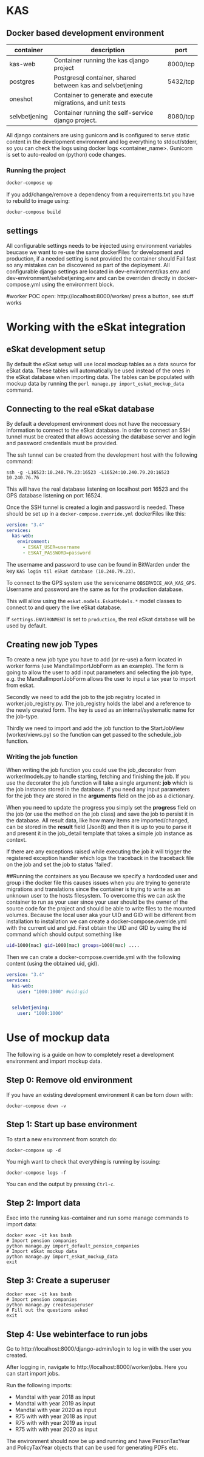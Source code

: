 # KAS

## Docker based development environment

| container | description | port |
|----------|--------------|------|
|kas-web   | Container running the kas django project | 8000/tcp |
|postgres  | Postgresql container, shared between kas and selvbetjening | 5432/tcp |
|oneshot   | Container to generate and execute migrations, and unit tests |
|selvbetjening | Container running the self-service django project. | 8080/tcp |

All django containers are using gunicorn and is configured to serve static content in the development environment and
log everything to stdout/stderr, so you can check the logs using docker logs <container_name>.
Gunicorn is set to auto-realod on (python) code changes.

### Running the project
```bash
docker-compose up
```

If you add/change/remove a dependency from a requirements.txt you have to rebuild to image using:
```bash
docker-compose build
```

## settings
All configurable settings needs to be injected using environment variables beucase we want to re-use the same
dockerFiles for development and production, if a needed setting is not provided the container should Fail fast so any
mistakes can be discovered as part of the deployment. All configurable django settings are located in
dev-environment/kas.env and dev-environment/selvbetjening.env and can be overriden directly in docker-compose.yml
using the environment block.

#worker POC
open: http://localhost:8000/worker/
press a button, see stuff works

# Working with the eSkat integration

## eSkat development setup

By default the eSkat setup will use local mockup tables as a data source for eSkat data. These tables will automatically
be used instead of the ones in the eSkat database when importing data. The tables can be populated with mockup data
by running the `perl manage.py import_eskat_mockup_data` command.

## Connecting to the real eSkat database

By default a development environment does not have the neccessary information to connect to the eSkat database.
In order to connect an SSH tunnel must be created that allows accessing the database server and login and password
credentials must be provided.

The ssh tunnel can be created from the development host with the following command:

```
ssh -g -L16523:10.240.79.23:16523 -L16524:10.240.79.20:16523 10.240.76.76
```

This will have the real database listening on localhost port 16523 and the GPS database listening on port 16524.

Once the SSH tunnel is created a login and password is needed. These should be set up in a `docker-compose.override.yml` dockerFiles
like this:

```yaml
version: "3.4"
services:
  kas-web:
    environment:
      - ESKAT_USER=username
      - ESKAT_PASSWORD=password
```

The username and password to use can be found in BitWarden under the key `KAS login til eSkat database (10.240.79.23)`.

To connect to the GPS system use the servicename `DBSERVICE_AKA_KAS_GPS`. Username and password are the same as for the
production database.

This will allow using the `eskat.models.EskatModels.*` model classes to connect to and query the live eSkat database.

If `settings.ENVIRONMENT` is set to `production`, the real eSkat database will be used by default.

## Creating new job Types
To create a new job type you have to add (or re-use) a form located in worker forms (use MandtalImportJobForm as an example).
The form is going to allow the user to add input parameters and selecting the job type, e.g. the MandtalImportJobForm
allows the user to input a tax year to import from eskat.

Secondly we need to add the job to the job registry located in worker.job_registry.py.
The job_registry holds the label and a reference to the newly created form.
The key is used as an internal/systematic name for the job-type.

Thirdly we need to import and add the job function to the StartJobView (worker/views.py)
so the function can get passed to the schedule_job function.

### Writing the job function
When writing the job function you could use the job_decorator from worker/models.py to handle starting, fetching
and finishing the job. If you use the decorator the job function will take a single argument: **job** which is the job
instance stored in the database. If you need any input parameters for the job they are stored in the **arguments** field
on the job as a dictionary.

When you need to update the progress you simply set the **progress** field on the job (or use the method on the job class)
and save the job to persist it in the database. All result data, like how many items are imported/changed, can be stored
in the **result** field (JsonB) and then it is up to you to parse it and present it in the job_detail template that
takes a simple job instance as context.


If there are any exceptions raised while executing the job it will trigger the registered exception handler which logs
the traceback in the traceback file on the job and set the job to status 'failed'.

##Running the containers as you
Because we specify a hardcoded user and group i the docker file this causes issues when you are trying to generate
migrations and translations since the container is trying to write as an unknown user to the hosts filesystem.
To overcome this we can ask the container to run as your user since your user should be the owner of the source code
for the project and should be able to write files to the mounted volumes. Because the local user aka your UID and GID
will be different from installation to installation we can create a docker-compose.override.yml with the current
uid and gid. First obtain the UID and GID by using the id command which should output something like
```bash
uid=1000(mac) gid=1000(mac) groups=1000(mac) ....
```

Then we can crate a docker-compose.override.yml with the following content (using the obtained uid, gid).
```yaml
version: "3.4"
services:
  kas-web:
    user: "1000:1000" #uid:gid


  selvbetjening:
    user: "1000:1000"
```

# Use of mockup data

The following is a guide on how to completely reset a development environment and import mockup data.

## Step 0: Remove old environment

If you have an existing development environment it can be torn down with:

```
docker-compose down -v
```

## Step 1: Start up base environment

To start a new environment from scratch do:

```
docker-compose up -d
```

You migh want to check that everything is running by issuing:

```
docker-compose logs -f
```

You can end the output by pressing `Ctrl-c`.

## Step 2: Import data

Exec into the running kas-container and run some manage commands to import data:

```
docker exec -it kas bash
# Import pension companies
python manage.py import_default_pension_companies
# Import eSkat mockup data
python manage.py import_eskat_mockup_data
exit
```

## Step 3: Create a superuser
```
docker exec -it kas bash
# Import pension companies
python manage.py createsuperuser
# Fill out the questions asked
exit
```

## Step 4: Use webinterface to run jobs

Go to http://localhost:8000/django-admin/login to log in with the user you created.

After logging in, navigate to http://localhost:8000/worker/jobs. Here you can start import jobs.

Run the following imports:

* Mandtal with year 2018 as input
* Mandtal with year 2019 as input
* Mandtal with year 2020 as input
* R75 with with year 2018 as input
* R75 with with year 2019 as input
* R75 with with year 2020 as input

The environment should now be up and running and have PersonTaxYear and PolicyTaxYear objects that can be used for generating PDFs etc.
